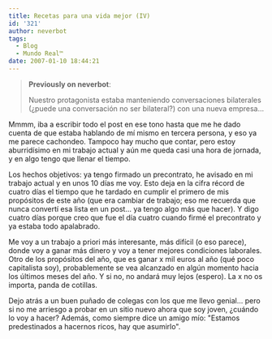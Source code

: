```yaml
---
title: Recetas para una vida mejor (IV)
id: '321'
author: neverbot
tags:
  - Blog
  - Mundo Real™
date: 2007-01-10 18:44:21
---
```


> **Previously on neverbot**:
> 
> Nuestro protagonista estaba manteniendo conversaciones bilaterales (¿puede una conversación no ser bilateral?) con una nueva empresa...

Mmmm, iba a escribir todo el post en ese tono hasta que me he dado cuenta de que estaba hablando de mí mismo en tercera persona, y eso ya me parece cachondeo. Tampoco hay mucho que contar, pero estoy aburridísimo en mi trabajo actual y aún me queda casi una hora de jornada, y en algo tengo que llenar el tiempo.

Los hechos objetivos: ya tengo firmado un precontrato, he avisado en mi trabajo actual y en unos 10 días me voy. Esto deja en la cifra récord de cuatro días el tiempo que he tardado en cumplir el primero de mis propósitos de este año (que era cambiar de trabajo; eso me recuerda que nunca convertí esa lista en un post... ya tengo algo más que hacer). Y digo cuatro días porque creo que fue el día cuatro cuando firmé el precontrato y ya estaba todo apalabrado.

Me voy a un trabajo a priori más interesante, más difícil (o eso parece), donde voy a ganar más dinero y voy a tener mejores condiciones laborales. Otro de los propósitos del año, que es ganar x mil euros al año (qué poco capitalista soy), probablemente se vea alcanzado en algún momento hacia los últimos meses del año. Y si no, no andará muy lejos (espero). La x no os importa, panda de cotillas.

Dejo atrás a un buen puñado de colegas con los que me llevo genial... pero si no me arriesgo a probar en un sitio nuevo ahora que soy joven, ¿cuándo lo voy a hacer? Además, como siempre dice un amigo mío: "Estamos predestinados a hacernos ricos, hay que asumirlo".